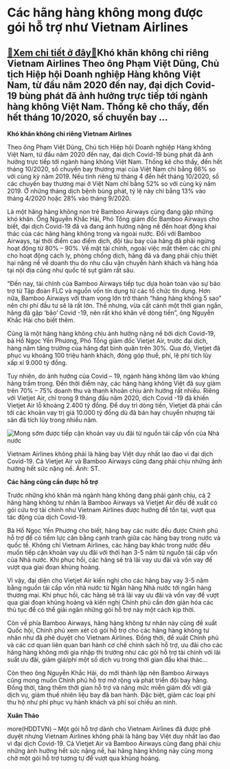 Các hãng hàng không mong được gói hỗ trợ như Vietnam Airlines
=============================================================

[:gift:Xem chi tiết ở đây:gift:](https://hddtvn.com/cac-hang-hang-khong-mong-duoc-goi-ho-tro-nhu-vietnam-airlines/)Khó khăn không chỉ riêng Vietnam Airlines Theo ông Phạm Việt Dũng, Chủ tịch Hiệp hội Doanh nghiệp Hàng không Việt Nam, từ đầu năm 2020 đến nay, đại dịch Covid-19 bùng phát đã ảnh hưởng trực tiếp tới ngành hàng không Việt Nam. Thống kê cho thấy, đến hết tháng 10/2020, số chuyến bay …
-------------------------------------------------------------------------------------------------------------------------------------------------------------------------------------------------------------------------------------------------------------------------------------------


**Khó khăn không chỉ riêng Vietnam Airlines**


Theo ông Phạm Việt Dũng, Chủ tịch Hiệp hội Doanh nghiệp Hàng không Việt Nam, từ đầu năm 2020 đến nay, đại dịch Covid-19 bùng phát đã ảnh hưởng trực tiếp tới ngành hàng không Việt Nam. Thống kê cho thấy, đến hết tháng 10/2020, số chuyến bay thương mại của Việt Nam chỉ bằng 66% so với cùng kỳ năm 2019. Nếu tính riêng từ tháng 4 đến hết tháng 10/2020, số các chuyến bay thương mại ở Việt Nam chỉ bằng 52% so với cùng kỳ năm 2019. Ở những tháng dịch bệnh bùng phát, tỷ lệ này chỉ bằng 13% vào tháng 4/2020 hoặc 28% vào tháng 9/2020.


Là một hãng hàng không non trẻ Bamboo Airways cũng đang gặp những khó khăn. Ông Nguyễn Khắc Hải, Phó Tổng giám đốc Bamboo Airways cho biết, đại dịch Covid-19 đã và đang ảnh hưởng nặng nề đến hoạt động khai thác của các hãng hàng không trong và ngoài nước. Đối với Bamboo Airways, tại thời điểm cao điểm dịch, đội tàu bay của hãng đã phải ngừng hoạt động từ 80% – 90%. Về mặt tài chính, ngoài việc mất thêm các chi phí cho hoạt động cách ly, phòng chống dịch, hãng đã và đang phải chịu thiệt hại nặng nề về doanh thu do nhu cầu vận chuyển hành khách và hàng hóa tại nội địa cũng như quốc tế sụt giảm rất sâu.


“Đến nay, tài chính của Bamboo Airways tiếp tục dựa hoàn toàn vào sự bảo trợ từ Tập đoàn FLC và nguồn vốn tín dụng từ các tổ chức tín dụng. Hơn nữa, Bamboo Airways với tham vọng lớn trở thành “hãng hàng không 5 sao” nên chi phí đầu tư sẽ là rất lớn. Thế nhưng, vừa cất cánh một thời gian ngắn, hãng đã gặp ‘bão’ Covid -19, nên rất khó khăn về dòng tiền”, ông Nguyễn Khắc Hải cho biết thêm.


Cũng là một hãng hàng không chịu ảnh hưởng nặng nề bởi dịch Covid-19, bà Hồ Ngọc Yến Phương, Phó Tổng giám đốc Vietjet Air, trước đại dịch, hàng năm tăng trưởng của hãng đạt bình quân trên 30%. Qua đó, Vietjet đã phục vụ khoảng 100 triệu hành khách, đóng góp thuế, phí, lệ phí tích lũy xấp xỉ 9.000 tỷ đồng.


Tuy nhiên, do ảnh hưởng của Covid – 19, ngành hàng không lâm vào khủng hảng trầm trọng. Đến thời điểm này, các hãng hàng không Việt đã suy giảm trên 70% – 75% doanh thu và thanh khoản chịu ảnh hưởng rất nhiều. Riêng với Vietjet Air, chỉ trong 9 tháng đầu năm 2020, dịch Covid -19 đã khiến Vietjet Air lỗ khoảng 2.400 tỷ đồng. Để duy trì dòng tiền, Vietjet đã phải cần tới các khoản vay trị giá 10.000 tỷ đồng dù đã bán hay chuyển nhượng tài sản đã tích lũy trong nhiều năm.





![Mong sớm được tiếp cận khoản vay ưu đãi từ nguồn tái cấp vốn của Nhà nước](https://hddtvn.com/wp-content/uploads/2021/01/0438_unnamed.jpg "Mong sớm được tiếp cận khoản vay ưu đãi từ nguồn tái cấp vốn của Nhà nước")



Vietnam Airlines không phải là hãng bay Việt duy nhất lao đao vì đại dịch Covid-19. Cả Vietjet Air và Bamboo Airways cũng đang phải chịu những ảnh hưởng hết sức nặng nề. Ảnh: ST.






**Các hãng cũng cần được hỗ trợ**


Trước những khó khăn mà ngành hàng không đang phải gánh chịu, cả 2 hãng hàng không tư nhân là Bamboo Airways và Vietjet Air đều đề xuất có gói cứu trợ tài chính như Vietnam Airlines được hưởng để tồn tại, vượt qua tác động của dịch Covid-19.


Bà Hồ Ngọc Yến Phương cho biết, hãng bay các nước đều được Chính phủ hỗ trợ để có tiềm lực cân bằng cạnh tranh giữa các hãng bay trong nước và quốc tế. Không chỉ Vietnam Airlines, các hãng bay khác trong nước đều muốn tiếp cận khoản vay ưu đãi với thời hạn 3-5 năm từ nguồn tái cấp vốn của Nhà nước. Khi phục hồi, các hãng sẽ trả lãi vay ưu đãi và vốn vay để vượt qua giai đoạn khủng hoảng.


Vì vậy, đại diện cho Vietjet Air kiến nghị cho các hãng bay vay 3-5 năm bằng nguồn tái cấp vốn nhà nước từ Ngân hàng Nhà nước tới ngân hàng thương mại. Khi phục hồi, các hãng sẽ trả lãi vay ưu đãi và vốn vay để vượt qua giai đoạn khủng hoảng và kiến nghị Chính phủ cần đơn giản hóa các thủ tục để có thể giải ngân những gói hỗ trợ này một cách kịp thời.


Còn về phía Bamboo Airways, hãng hàng không tư nhân này cũng đề xuất Quốc hội, Chính phủ xem xét có gói hỗ trợ cho các hãng hàng không tư nhân như đã phê duyệt cho Vietnam Airlines. Đồng thời, đề xuất Chính phủ và các cơ quan liên quan ban hành cơ chế chính sách hỗ trợ, ưu đãi cho các hãng hàng không mới gia nhập thị trường như các gói hỗ trợ tài chính với lãi suất ưu đãi, giảm giá/phí một số dịch vụ trong thời gian đầu khai thác…


Còn theo ông Nguyễn Khắc Hải, do mới thành lập nên Bamboo Airways cũng mong muốn Chính phủ hỗ trợ mở rộng và phát triển đội bay hãng. Đồng thời, tăng thêm thời gian hỗ trợ và nâng mức miễn giảm đối với giá dịch vụ, giảm thuế nhiên liệu bay đã ban hành. Đặc biệt, giảm các loại phí thu hộ như phí phục vụ hành khách và phí soi chiếu an ninh.




**Xuân Thảo**



more(HDDTVN) – Một gói hỗ trợ dành cho Vietnam Airlines đã được phê duyệt nhưng Vietnam Airlines không phải là hãng bay Việt duy nhất lao đao vì đại dịch Covid-19. Cả Vietjet Air và Bamboo Airways cũng đang phải chịu những ảnh hưởng hết sức nặng nề, hai hãng hàng không này cũng mong chờ một gói hỗ trợ tương tự để vượt qua khủng hoảng.

